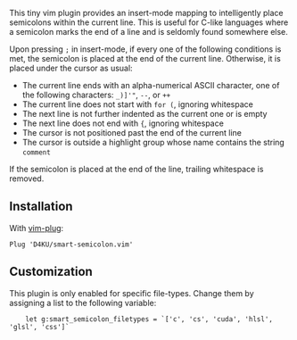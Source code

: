 This tiny vim plugin provides an insert-mode mapping to intelligently place
semicolons within the current line. This is useful for C-like languages where
a semicolon marks the end of a line and is seldomly found somewhere else.

Upon pressing `;` in insert-mode, if every one of the following conditions is
met, the semicolon is placed at the end of the current line. Otherwise, it is
placed under the cursor as usual:

* The current line ends with an alpha-numerical ASCII character, one of the
  following characters: `_)]'"`, `--`, or `++`
* The current line does not start with `for (`, ignoring whitespace
* The next line is not further indented as the current one or is empty
* The next line does not end with `{`, ignoring whitespace
* The cursor is not positioned past the end of the current line
* The cursor is outside a highlight group whose name contains the string
  `comment`

If the semicolon is placed at the end of the line, trailing whitespace is
removed.


## Installation

With [vim-plug](https://github.com/junegunn/vim-plug):
```
Plug 'D4KU/smart-semicolon.vim'
```

## Customization

This plugin is only enabled for specific file-types. Change them by assigning
a list to the following variable:

```
    let g:smart_semicolon_filetypes = `['c', 'cs', 'cuda', 'hlsl', 'glsl', 'css']`
```
